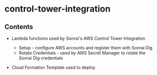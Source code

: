 # control-tower-integration

##  Contents

* Lambda functions used by Sonrai's AWS Control Tower Integration
  * Setup - configure AWS accounts and register them with Sonrai Dig
  * Rotate Credentials - used by AWS Secret Manager to rotate the Sonrai Dig credentials

* Cloud Formation Template used to deploy 


